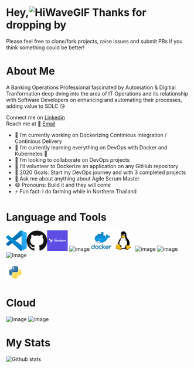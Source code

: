 # Hey,![HiWaveGIF](https://user-images.githubusercontent.com/82499575/143995760-2d352688-1a96-46f2-937a-57a3acf97c06.gif) Thanks for dropping by 



Please feel free to clone/fork projects, raise issues and submit PRs if you think something could be better!



# About Me
A Banking Operations Professional fascinated by Automation & Digitial Tranformation deep dving into the area of IT Operations and its relationship with Software Developers on enhancing and automating their processes, adding value to SDLC 😘

Connect me on [Linkedin](https://www.linkedin.com/in/francis-yeo-90543645/)\
Reach me at 📧 [Email](https://francis.yeo.wk@gmail.com/)


- 🔭 I’m currently working on Dockerizing Continious Integration / Continious Delivery
- 🌱 I’m currently learning everything on DevOps with Docker and Kubernetes 🤣
- 🤔 I’m looking to collaborate on DevOps projects 
- 👯 I’ll volunteer to Dockerize an application on any GitHub repository
- 🥅 2020 Goals: Start my DevOps journey and with 3 completed projects 
- 💬 Ask me about anything about Agile Scrum Master 
- 😄 Pronouns: Build it and they will come
- ⚡ Fun fact: I do farming while in Northern Thailand

# Language and Tools

<code><img height="56" src="https://raw.githubusercontent.com/github/explore/80688e429a7d4ef2fca1e82350fe8e3517d3494d/topics/terraform/terraform.png"></code>
![image](https://user-images.githubusercontent.com/82499575/143894793-8f76556f-cb23-4d69-84e1-f56e973c0e3c.png)
<code><img height="56" src="https://raw.githubusercontent.com/github/explore/80688e429a7d4ef2fca1e82350fe8e3517d3494d/topics/docker/docker.png"></code>
<code><img height="56" src="https://raw.githubusercontent.com/github/explore/80688e429a7d4ef2fca1e82350fe8e3517d3494d/topics/linux/linux.png"></code>
<img align="left" alt="Visual Studio Code" width="56px" src="https://raw.githubusercontent.com/github/explore/80688e429a7d4ef2fca1e82350fe8e3517d3494d/topics/visual-studio-code/visual-studio-code.png" />
<img align="left" alt="GitHub" width="56px" src="https://raw.githubusercontent.com/github/explore/78df643247d429f6cc873026c0622819ad797942/topics/github/github.png" />
![image](https://user-images.githubusercontent.com/82499575/144170806-b613615c-2668-4d3a-95e9-dd91f77476c7.png)
![image](https://user-images.githubusercontent.com/82499575/144170859-7d1151ea-2dbf-4ebc-a9dc-f22729c7cb52.png)
![image](https://user-images.githubusercontent.com/82499575/144171157-b7444377-4be7-4834-a996-5786acbe5a2e.png)

<code><img height="49" src="https://raw.githubusercontent.com/github/explore/80688e429a7d4ef2fca1e82350fe8e3517d3494d/topics/python/python.png"></code>



# Cloud
![image](https://user-images.githubusercontent.com/82499575/143897552-9f07d927-dfe4-41b6-b719-b1c36695befa.png) 
![image](https://user-images.githubusercontent.com/82499575/144170687-e1dd3ce4-a186-4d78-b794-f4d97dad5153.png)



# My Stats

![Github stats](https://github-readme-stats.vercel.app/api?username=yeofrancis)



